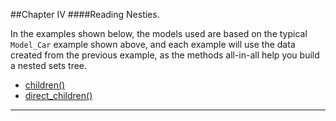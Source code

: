 ##Chapter IV
####Reading Nesties.

In the examples shown below, the models used are based on the typical `Model_Car` example shown above, and each example will use the data created from the previous example, as the methods all-in-all help you build a nested sets tree.

* [children()](#get_children "/manuals/nesty/reading/children")
* [direct_children()](#get_direct_children "/manuals/nesty/reading/direct_children")

----------
